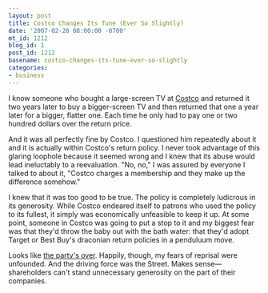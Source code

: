 ```yaml
---
layout: post
title: Costco Changes Its Tune (Ever So Slightly)
date: '2007-02-28 08:00:00 -0700'
mt_id: 1212
blog_id: 1
post_id: 1212
basename: costco-changes-its-tune-ever-so-slightly
categories:
- business
---
```

<p>
I know someone who bought a large-screen TV at <a href="http://www.costco.com/">Costco</a> and returned it two years later to buy a bigger-screen TV and then returned that one a year later for a bigger, flatter one. Each time he only had to pay one or two hundred dollars over the return price.
</p>
<p>
And it was all perfectly fine by Costco. I questioned him repeatedly about it and it is actually within Costco's return policy. I never took advantage of this glaring loophole because it seemed wrong and I knew that its abuse would lead ineluctably to a reevaluation. "No, no," I was assured by everyone I talked to about it, "Costco charges a membership and they make up the difference somehow."
</p>
<p>
I knew that it was too good to be true. The policy is completely ludicrous in its generosity. While Costco endeared itself to patrons who used the policy to its fullest, it simply was economically unfeasible to keep it up. At some point, someone in Costco was going to put a stop to it and my biggest fear was that they'd throw the baby out with the bath water: that they'd adopt Target or Best Buy's draconian return policies in a penduluum move.
</p>
<p>
Looks like <a href="http://www.msnbc.msn.com/id/17350641/">the party's over</a>. Happily, though, my fears of reprisal were unfounded. And the driving force was the Street. Makes sense&#x2014;shareholders can't stand unnecessary generosity on the part of their companies.
</p>
